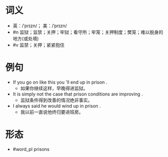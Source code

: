 # 词义
- 英：/ˈprɪzn/； 美：/ˈprɪzn/
- #n 监狱；监禁；关押；牢狱；看守所；牢笼；关押制度；樊笼；难以脱身的地方(或处境)
- #v 监禁；关押；紧紧抱住
# 例句
- If you go on like this you 'll end up in prison .
	- 如果你继续这样，早晚得进监狱。
- It is simply not the case that prison conditions are improving .
	- 监狱条件得到改善的情况绝非事实。
- I always said he would wind up in prison .
	- 我以前一直说他终归要进班房。
# 形态
- #word_pl prisons

